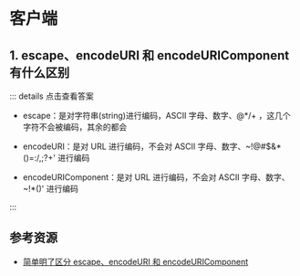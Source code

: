 # 客户端

## 1. escape、encodeURI 和 encodeURIComponent 有什么区别 <Badge text="简单" />

::: details 点击查看答案

- escape：是对字符串(string)进行编码，ASCII 字母、数字、@\*/+ ，这几个字符不会被编码，其余的都会

- encodeURI：是对 URL 进行编码，不会对 ASCII 字母、数字、~!@#\$&\*()=:/,;?+' 进行编码

- encodeURIComponent：是对 URL 进行编码，不会对 ASCII 字母、数字、~!\*()' 进行编码

:::

## 参考资源

- [简单明了区分 escape、encodeURI 和 encodeURIComponent](https://www.cnblogs.com/season-huang/p/3439277.html)
